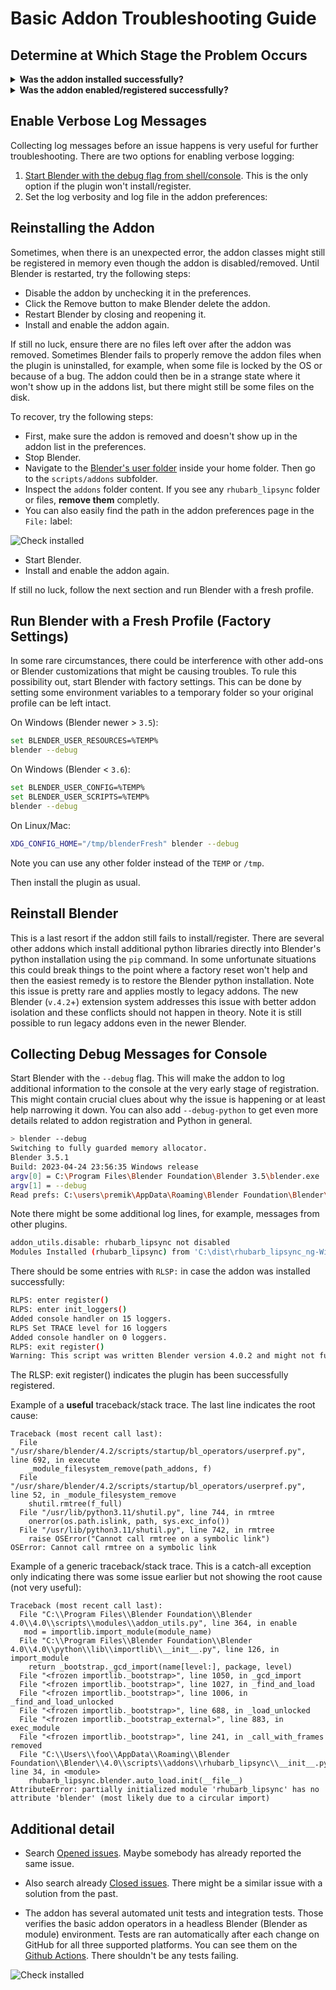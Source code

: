 # Basic Addon Troubleshooting Guide

## Determine at Which Stage the Problem Occurs

<details>
  <summary> <b>Was the addon installed successfully?</b> </summary>


When the addon is installed from the `zip` file, it should show up in the preferences:

- Go to `Main menu/Edit/Preferences/Add-ons`
- Search for the addon by name. Type `rh` into the search box

If you can see the Animations: Rhubarb Lipsync NG item, the plugin has been installed successfully, and you can proceed to the next section.

![Check installed](doc/img/checkPuginInstalled.png)

If the installation failed:
- Ensure the Blender version is compatible with the addon version. Each Blender version comes with its own Python version, and older versions might not work.

- Verify the addon `zip-file` used for the installation is correct. Make sure you have downloaded the correct zip file (and not, for instance, a source snapshot). Don't unzip the file. Ensure the file is not corrupted due to a download error.
There could be problems accessing the `addons` folder, such as permission issues.


- Try to [fully reinstall the addon](#reinstalling-the-addon).
- Try to [collect debug messages](#collecting-debug-messages-for-console) to find the root cause or any additional details.
- Search [existing tickets](https://github.com/Premik/blender_rhubarb_lipsync_ng/issues?q=), including the closed ones. Maybe somebody had similar issue before.
- Report the [bug](https://github.com/Premik/blender_rhubarb_lipsync_ng/issues/new/choose)

---

</details>

<details>
  <summary> <b>Was the addon enabled/registered successfully?</b> </summary>

After the addon is installed, it should get registered. This happens after the addon is enabled in the preferences:

- Again, go to `Main menu/Edit/Preferences/Add-ons`
- Search for the addon by name. Type `rh` into the search box
- Check the checkbox in front of the addon name.

If no errors are shown and you see the addon preferences below the addon details, then the addon has been registered/enabled successfully. Proceed to the next section.

![Check installed](doc/img/checkPluginRegistered.png)

When the addon fails to install or register, Blender often shows a popup with a Python error and stack trace. Unfortunately, this error is often generic and not useful. For example:

```
AttributeError: partially initialized module 'rhubarb_lipsync' has no attribute 'blender' (most likely due to a circular import)
```

The actual useful error details (root cause) might have been printed earlier to the system console.

---

</details>

## Enable Verbose Log Messages

Collecting log messages before an issue happens is very useful for further troubleshooting. There are two options for enabling verbose logging:

1. [Start Blender with the debug flag from shell/console](#collecting-debug-messages-for-console). This is the only option if the plugin won't install/register.
1. Set the log verbosity and log file in the addon preferences:



## Reinstalling the Addon

Sometimes, when there is an unexpected error, the addon classes might still be registered in memory even though the addon is disabled/removed. Until Blender is restarted, try the following steps:

- Disable the addon by unchecking it in the preferences.
- Click the Remove button to make Blender delete the addon.
- Restart Blender by closing and reopening it.
- Install and enable the addon again.


If still no luck, ensure there are no files left over after the addon was removed. 
Sometimes Blender fails to properly remove the addon files when the plugin is uninstalled, for example, when some file is locked by the OS or because of a bug. The addon could then be in a strange state where it won't show up in the addons list, but there might still be some files on the disk.

To recover, try the following steps:
- First, make sure the addon is removed and doesn't show up in the addon list in the preferences.
- Stop Blender.
- Navigate to the [Blender's user folder](https://docs.blender.org/manual/en/latest/advanced/blender_directory_layout.html) inside your home folder. Then go to the `scripts/addons` subfolder.
- Inspect the `addons` folder content. If you see any  `rhubarb_lipsync` folder or files, **remove them** completly.
- You can also easily find the path in the addon preferences page in the `File:` label:

![Check installed](doc/img/addonPath.png)

- Start Blender.
- Install and enable the addon again.

If still no luck, follow the next section and run Blender with a fresh profile.

## Run Blender with a Fresh Profile (Factory Settings)

In some rare circumstances, there could be interference with other add-ons or Blender customizations that might be causing troubles. To rule this possibility out, start Blender with factory settings. This can be done by setting some environment variables to a temporary folder so your original profile can be left intact.

On Windows (Blender newer > `3.5`):

```sh
set BLENDER_USER_RESOURCES=%TEMP%
blender --debug
```

On Windows (Blender < `3.6`):

```sh
set BLENDER_USER_CONFIG=%TEMP%
set BLENDER_USER_SCRIPTS=%TEMP%
blender --debug
```

On Linux/Mac:

```sh
XDG_CONFIG_HOME="/tmp/blenderFresh" blender --debug
```

Note you can use any other folder instead of the `TEMP` or `/tmp`.

Then install the plugin as usual.

## Reinstall Blender

This is a last resort if the addon still fails to install/register. There are several other addons which install additional python libraries directly into Blender's python installation using the `pip` command. In some unfortunate situations this could break things to the point where a factory reset won't help and then the easiest remedy is to restore the Blender python installation.
Note this issue is pretty rare and applies mostly to legacy addons. The new Blender (`v.4.2`+) extension system addresses this issue with better addon isolation and these conflicts should not happen in theory. Note it is still possible to run legacy addons even in the newer Blender.


## Collecting Debug Messages for Console

Start Blender with the `--debug` flag. This will make the addon to log additional information to the console at the very early stage of registration. This might contain crucial clues about why the issue is happening or at least help narrowing it down. You can also add `--debug-python` to get even more details related to addon registration and Python in general.

```sh
> blender --debug
Switching to fully guarded memory allocator.
Blender 3.5.1
Build: 2023-04-24 23:56:35 Windows release
argv[0] = C:\Program Files\Blender Foundation\Blender 3.5\blender.exe
argv[1] = --debug
Read prefs: C:\users\premik\AppData\Roaming\Blender Foundation\Blender\3.5\config\userpref.blend
```

Note there might be some additional log lines, for example, messages from other plugins.

```sh
addon_utils.disable: rhubarb_lipsync not disabled
Modules Installed (rhubarb_lipsync) from 'C:\dist\rhubarb_lipsync_ng-Windows-1.3.1.zip' into 'C:\users\premik\AppData\Roaming\Blender Foundation\Blender\3.5\scripts\addons'
```

There should be some entries with `RLSP:` in case the addon was installed successfully:

```sh
RLPS: enter register()
RLPS: enter init_loggers()
Added console handler on 15 loggers.
RLPS Set TRACE level for 16 loggers
Added console handler on 0 loggers.
RLPS: exit register()
Warning: This script was written Blender version 4.0.2 and might not function (correctly), though it is enabled
```

The RLSP: exit register() indicates the plugin has been successfully registered.

Example of a **useful** traceback/stack trace. The last line indicates the root cause:

```
Traceback (most recent call last):
  File "/usr/share/blender/4.2/scripts/startup/bl_operators/userpref.py", line 692, in execute
    _module_filesystem_remove(path_addons, f)
  File "/usr/share/blender/4.2/scripts/startup/bl_operators/userpref.py", line 52, in _module_filesystem_remove
    shutil.rmtree(f_full)
  File "/usr/lib/python3.11/shutil.py", line 744, in rmtree
    onerror(os.path.islink, path, sys.exc_info())
  File "/usr/lib/python3.11/shutil.py", line 742, in rmtree
    raise OSError("Cannot call rmtree on a symbolic link")
OSError: Cannot call rmtree on a symbolic link
```

Example of a generic traceback/stack trace. This is a catch-all exception only indicating there was some issue earlier but not showing the root cause (not very useful):
```
Traceback (most recent call last):
  File "C:\\Program Files\\Blender Foundation\\Blender 4.0\\4.0\\scripts\\modules\\addon_utils.py", line 364, in enable
   mod = importlib.import_module(module_name)
  File "C:\\Program Files\\Blender Foundation\\Blender 4.0\\4.0\\python\\lib\\importlib\\__init__.py", line 126, in import_module
    return _bootstrap._gcd_import(name[level:], package, level)
  File "<frozen importlib._bootstrap>", line 1050, in _gcd_import
  File "<frozen importlib._bootstrap>", line 1027, in _find_and_load
  File "<frozen importlib._bootstrap>", line 1006, in _find_and_load_unlocked
  File "<frozen importlib._bootstrap>", line 688, in _load_unlocked
  File "<frozen importlib._bootstrap_external>", line 883, in exec_module
  File "<frozen importlib._bootstrap>", line 241, in _call_with_frames removed
  File "C:\\Users\\foo\\AppData\\Roaming\\Blender Foundation\\Blender\\4.0\\scripts\\addons\\rhubarb_lipsync\\__init__.py", line 34, in <module>
    rhubarb_lipsync.blender.auto_load.init(__file__)
AttributeError: partially initialized module 'rhubarb_lipsync' has no attribute 'blender' (most likely due to a circular import)
```

## Additional detail

- Search [Opened issues](https://github.com/Premik/blender_rhubarb_lipsync_ng/issues?q=is%3Aopen). Maybe somebody has already reported the same issue.
- Also search already [Closed issues](https://github.com/Premik/blender_rhubarb_lipsync_ng/issues?q=is%3Aclosed). There might be a similar issue with a solution from the past.

- The addon has several automated unit tests and integration tests. Those verifies the basic addon operators in a headless Blender (Blender as module) environment. Tests are ran automatically after each change on GitHub for all three supported platforms. You can see them on the [Github Actions](https://github.com/Premik/blender_rhubarb_lipsync_ng/actions/workflows/unit-tests.yml). There shouldn't be any tests failing.

![Check installed](doc/img/GithubActions.png)

